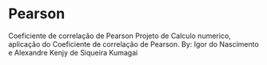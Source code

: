 # Pearson
Coeficiente de correlação de Pearson
Projeto de Calculo numerico, aplicação do Coeficiente de correlação de Pearson.
By: Igor do Nascimento e Alexandre Kenjy de Siqueira Kumagai 
